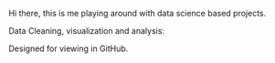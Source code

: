 Hi there, this is me playing around with data science based projects.


Data Cleaning, visualization and analysis:


Designed for viewing in GitHub.
